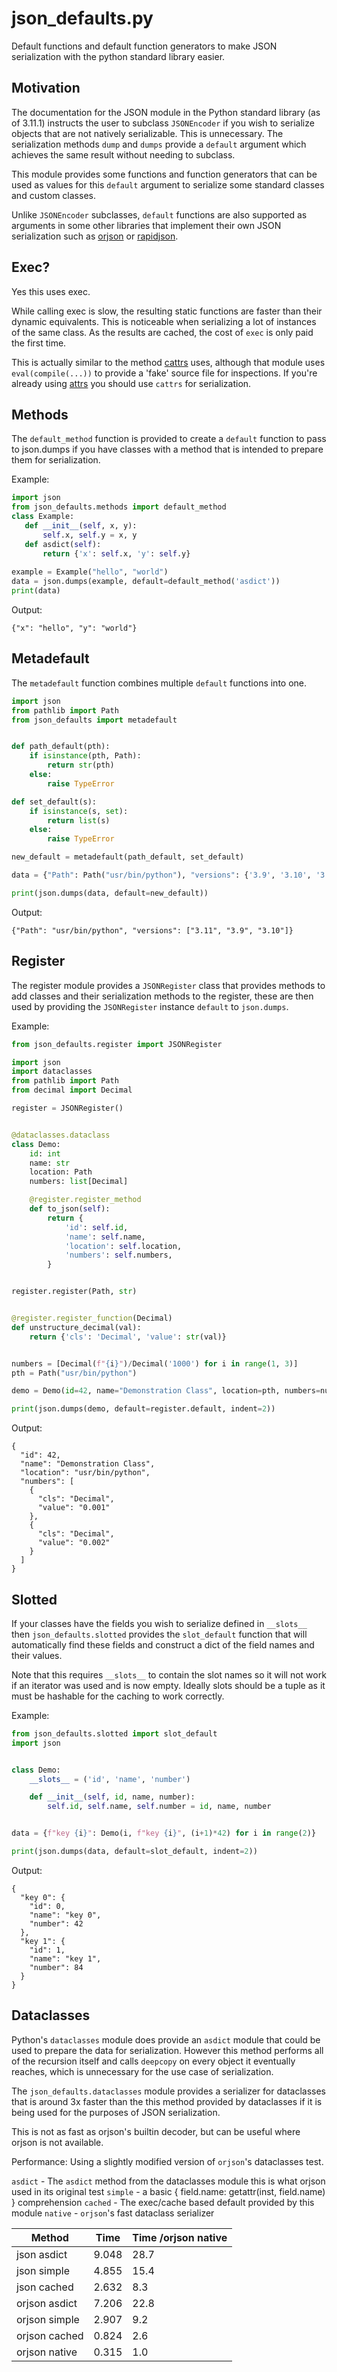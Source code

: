 # json_defaults.py #

Default functions and default function generators to make JSON serialization
with the python standard library easier.

## Motivation ##

The documentation for the JSON module in the Python standard library (as of 3.11.1)
instructs the user to subclass `JSONEncoder` if you wish to serialize objects
that are not natively serializable. This is unnecessary. The serialization methods 
`dump` and `dumps` provide a `default` argument which achieves the same result 
without needing to subclass.

This module provides some functions and function generators that can be used as
values for this `default` argument to serialize some standard classes and custom
classes.

Unlike `JSONEncoder` subclasses, `default` functions are also supported as arguments
in some other libraries that implement their own JSON serialization such as
[orjson](https://github.com/ijl/orjson) or
[rapidjson](https://github.com/python-rapidjson/python-rapidjson).

## Exec? ##

Yes this uses exec. 

While calling exec is slow, the resulting static functions are faster than their
dynamic equivalents. This is noticeable when serializing a lot of instances of 
the same class. As the results are cached, the cost of `exec` is only paid the 
first time.

This is actually similar to the method 
[cattrs](https://github.com/python-attrs/cattrs)
uses, although that module uses `eval(compile(...))` to provide a 'fake' source 
file for inspections. If you're already using 
[attrs](https://github.com/python-attrs/attrs)
you should use `cattrs` for serialization.

## Methods ##

The `default_method` function is provided to create a `default` function to pass
to json.dumps if you have classes with a method that is intended to prepare
them for serialization.

Example:

```python
import json
from json_defaults.methods import default_method
class Example:
   def __init__(self, x, y):
       self.x, self.y = x, y
   def asdict(self):
       return {'x': self.x, 'y': self.y}
       
example = Example("hello", "world")
data = json.dumps(example, default=default_method('asdict'))
print(data)
```

Output:
```
{"x": "hello", "y": "world"}
```

## Metadefault ##

The `metadefault` function combines multiple `default` functions into one.

```python
import json
from pathlib import Path
from json_defaults import metadefault


def path_default(pth):
    if isinstance(pth, Path):
        return str(pth)
    else:
        raise TypeError

def set_default(s):
    if isinstance(s, set):
        return list(s)
    else:
        raise TypeError

new_default = metadefault(path_default, set_default)

data = {"Path": Path("usr/bin/python"), "versions": {'3.9', '3.10', '3.11'}}

print(json.dumps(data, default=new_default))
```

Output:
```
{"Path": "usr/bin/python", "versions": ["3.11", "3.9", "3.10"]}
```

## Register ##

The register module provides a `JSONRegister` class that provides methods
to add classes and their serialization methods to the register, these are 
then used by providing the `JSONRegister` instance `default` to `json.dumps`.

Example:
```python
from json_defaults.register import JSONRegister

import json
import dataclasses
from pathlib import Path
from decimal import Decimal

register = JSONRegister()


@dataclasses.dataclass
class Demo:
    id: int
    name: str
    location: Path
    numbers: list[Decimal]

    @register.register_method
    def to_json(self):
        return {
            'id': self.id,
            'name': self.name,
            'location': self.location,
            'numbers': self.numbers,
        }


register.register(Path, str)


@register.register_function(Decimal)
def unstructure_decimal(val):
    return {'cls': 'Decimal', 'value': str(val)}


numbers = [Decimal(f"{i}")/Decimal('1000') for i in range(1, 3)]
pth = Path("usr/bin/python")

demo = Demo(id=42, name="Demonstration Class", location=pth, numbers=numbers)

print(json.dumps(demo, default=register.default, indent=2))
```

Output:
```
{
  "id": 42,
  "name": "Demonstration Class",
  "location": "usr/bin/python",
  "numbers": [
    {
      "cls": "Decimal",
      "value": "0.001"
    },
    {
      "cls": "Decimal",
      "value": "0.002"
    }
  ]
}
```

## Slotted ##

If your classes have the fields you wish to serialize defined in `__slots__` then
`json_defaults.slotted` provides the `slot_default` function that will 
automatically find these fields and construct a dict of the field names
and their values.

Note that this requires `__slots__` to contain the slot names so it will not
work if an iterator was used and is now empty. Ideally slots should be a 
tuple as it must be hashable for the caching to work correctly.

Example:
```python
from json_defaults.slotted import slot_default
import json


class Demo:
    __slots__ = ('id', 'name', 'number')

    def __init__(self, id, name, number):
        self.id, self.name, self.number = id, name, number


data = {f"key {i}": Demo(i, f"key {i}", (i+1)*42) for i in range(2)}

print(json.dumps(data, default=slot_default, indent=2))
```

Output:
```
{
  "key 0": {
    "id": 0,
    "name": "key 0",
    "number": 42
  },
  "key 1": {
    "id": 1,
    "name": "key 1",
    "number": 84
  }
}
```

## Dataclasses ##

Python's `dataclasses` module does provide an `asdict` module that could
be used to prepare the data for serialization. However this method 
performs all of the recursion itself and calls `deepcopy` on every object
it eventually reaches, which is unnecessary for the use case of serialization.

The `json_defaults.dataclasses` module provides a serializer for dataclasses
that is around 3x faster than the this method provided by dataclasses if it is 
being used for the purposes of JSON serialization.

This is not as fast as orjson's builtin decoder, but can be useful where orjson
is not available.

Performance:
Using a slightly modified version of `orjson`'s dataclasses test.

`asdict` - The `asdict` method from the dataclasses module
           this is what orjson used in its original test
`simple` - a basic { field.name: getattr(inst, field.name) } comprehension
`cached` - The exec/cache based default provided by this module
`native` - `orjson`'s fast dataclass serializer

| Method           | Time    | Time /orjson native |
| ---------------- | ------- | ------------------- |
| json asdict      |  9.048  |   28.7 |
| json simple      |  4.855  |   15.4 |
| json cached      |  2.632  |    8.3 |
| orjson asdict    |  7.206  |   22.8 |
| orjson simple    |  2.907  |    9.2 |
| orjson cached    |  0.824  |    2.6 |
| orjson native    |  0.315  |    1.0 |
